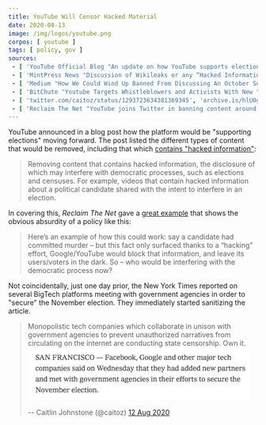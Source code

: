 ```yaml
---
title: YouTube Will Censor Hacked Material
date: 2020-08-13
image: /img/logos/youtube.png
corpos: [ youtube ]
tags: [ policy, gov ]
sources:
 - [ 'YouTube Official Blog "An update on how YouTube supports elections" by Leslie Miller (13 Aug 2020)', 'archive.is/Yfqg9' ]
 - [ 'MintPress News "Discussion of Wikileaks or any “Hacked Information” Banned Under New YouTube Rules" by Alan Macleod (14 Aug 2020)', 'archive.is/IyH3V' ]
 - [ 'Medium "How We Could Wind Up Banned From Discussing An October Surprise On Social Media This Election" by Caitlin Johnstone (15 Aug 2020)', 'archive.is/6sUYN' ]
 - [ 'BitChute "Youtube Targets Whistleblowers and Activists With New "Hacked" Material TOS" by Styxhexenhammer666 (15 Aug 2020)', 'www.bitchute.com/video/e2fH9V8EcTI/' ]
 - [ 'twitter.com/caitoz/status/1293723634381369345', 'archive.is/hlU0g' ]
 - [ 'Reclaim The Net "YouTube joins Twitter in banning content around "hacked" material in the run up to the election" by Didi Rankovic (17 Aug 2020)', 'archive.is/Ow4CD' ]
---
```


YouTube announced in a blog post how the platform would be "supporting
elections" moving forward. The post listed the different types of content that
would be removed, including that which [contains "hacked
information"](http://archive.is/Yfqg9#selection-1153.0-1153.279):
> Removing content that contains hacked information, the disclosure of which
> may interfere with democratic processes, such as elections and censuses. For
> example, videos that contain hacked information about a political candidate
> shared with the intent to interfere in an election.

In covering this, _Reclaim The Net_ gave a [great
example](http://archive.is/Ow4CD#selection-425.0-425.286) that shows the
obvious absurdity of a policy like this:
> Here’s an example of how this could work: say a candidate had committed
> murder – but this fact only surfaced thanks to a “hacking” effort,
> Google/YouTube would block that information, and leave its users/voters in
> the dark. So – who would be interfering with the democratic process now?

Not coincidentally, just one day prior, the New York Times reported on several
BigTech platforms meeting with government agencies in order to "secure" the
November election. They immediately started sanitizing the article.
> Monopolistic tech companies which collaborate in unison with government
> agencies to prevent unauthorized narratives from circulating on the internet
> are conducting state censorship. Own it.
> ![](caitoz-1293723634381369345.png)
>
> -- Caitlin Johnstone (@caitoz) [12 Aug 2020](http://archive.is/hlU0g)
